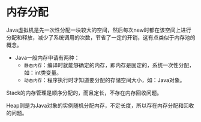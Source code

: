 # 内存分配

Java虚拟机是先一次性分配一块较大的空间，然后每次new时都在该空间上进行分配和释放，减少了系统调用的次数，节省了一定的开销，这有点类似于内存池的概念。

* Java一般内存申请有两种：
  * `静态内存`：编译时就能够确定的内存，即内存是固定的，系统一次性分配，如：int类变量。
  * `动态内存`：程序执行时才知道要分配的存储空间大小，如：Java对象。

Stack的内存管理是顺序分配的，而且定长，不存在内存回收问题。

Heap则是为Java对象的实例随机分配内存，不定长度，所以存在内存分配和回收的问题。

